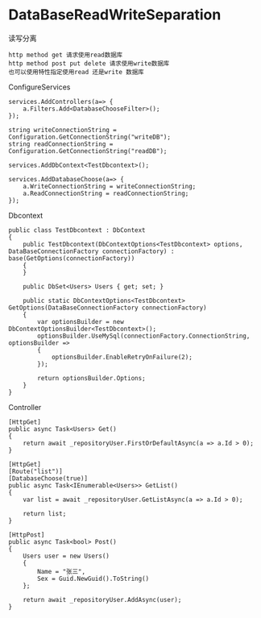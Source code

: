 # DataBaseReadWriteSeparation
读写分离
	
	http method get 请求使用read数据库
    http method post put delete 请求使用write数据库
	也可以使用特性指定使用read 还是write 数据库

ConfigureServices
          
    services.AddControllers(a=> {
        a.Filters.Add<DatabaseChooseFilter>();
    });

    string writeConnectionString = Configuration.GetConnectionString("writeDB");
    string readConnectionString = Configuration.GetConnectionString("readDB");

    services.AddDbContext<TestDbcontext>();

    services.AddDatabaseChoose(a=> {
        a.WriteConnectionString = writeConnectionString;
        a.ReadConnectionString = readConnectionString;
    });

Dbcontext

    public class TestDbcontext : DbContext
    {
        public TestDbcontext(DbContextOptions<TestDbcontext> options, DataBaseConnectionFactory connectionFactory) : base(GetOptions(connectionFactory))
        {
        }

        public DbSet<Users> Users { get; set; }

        public static DbContextOptions<TestDbcontext> GetOptions(DataBaseConnectionFactory connectionFactory)
        {
            var optionsBuilder = new DbContextOptionsBuilder<TestDbcontext>();
            optionsBuilder.UseMySql(connectionFactory.ConnectionString, optionsBuilder =>
            {
                optionsBuilder.EnableRetryOnFailure(2);
            });

            return optionsBuilder.Options;
        }
    }

Controller
  
    [HttpGet]
    public async Task<Users> Get()
    {
        return await _repositoryUser.FirstOrDefaultAsync(a => a.Id > 0);
    }

    [HttpGet]
    [Route("list")]
    [DatabaseChoose(true)]
    public async Task<IEnumerable<Users>> GetList()
    {
        var list = await _repositoryUser.GetListAsync(a => a.Id > 0);

        return list;
    }

    [HttpPost]
    public async Task<bool> Post()
    {
        Users user = new Users()
        {
            Name = "张三",
            Sex = Guid.NewGuid().ToString()
        };

        return await _repositoryUser.AddAsync(user);
    }
  
  
